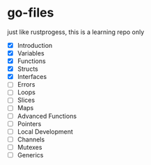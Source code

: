 # go-files
just like rustprogess, this is a learning repo only

- [x] Introduction
- [x] Variables
- [x] Functions
- [x] Structs
- [x] Interfaces
- [ ] Errors
- [ ] Loops
- [ ] Slices
- [ ] Maps
- [ ] Advanced Functions
- [ ] Pointers
- [ ] Local Development
- [ ] Channels
- [ ] Mutexes
- [ ] Generics

